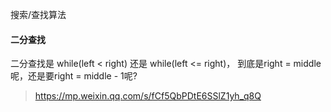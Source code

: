 搜索/查找算法


#### 二分查找
二分查找是 while(left < right) 还是 while(left <= right)，
到底是right = middle呢，还是要right = middle - 1呢?
> https://mp.weixin.qq.com/s/fCf5QbPDtE6SSlZ1yh_q8Q